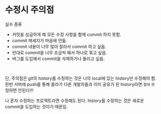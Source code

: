 # 수정시 주의점

실수 종류

- 커밋을 성급하게 해 모든 수정 사항을 함께 commit 하지 못함.
- commit 메세지가 마음에 안듦.
- commit 내용이 너무 많아 잘라서 commit 하고 싶음.
- 반대로 commit을 너무 조금씩 해서 하나로 묶고 싶음.
- 버그를 도입해서 commit을 삭제하거나 돌리고 싶음.

<br/>

단, 주의점은 git의 history를 수정하는 것은 나의 local에 있는 history만 수정해야 함. 한번 서버에 push를 통해 올라가 다른 개발자들과 이미 공유가 된 history라면 `절대` 수정하면 안된다!!!

나 혼자 수정하는 프로젝트라면 수정해도 된다. history를 수정하는 것은 새로운 commit을 도입하는 것이기 때문임.
